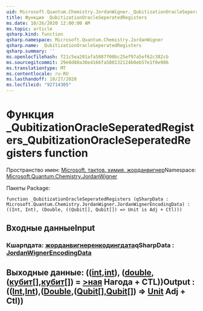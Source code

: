 ```yaml
---
uid: Microsoft.Quantum.Chemistry.JordanWigner._QubitizationOracleSeperatedRegisters
title: Функция _QubitizationOracleSeperatedRegisters
ms.date: 10/26/2020 12:00:00 AM
ms.topic: article
qsharp.kind: function
qsharp.namespace: Microsoft.Quantum.Chemistry.JordanWigner
qsharp.name: _QubitizationOracleSeperatedRegisters
qsharp.summary: ''
ms.openlocfilehash: f21c5ea201afa5087f00bc25ef97a5ef62c382cb
ms.sourcegitcommit: 29e0d88a30e4166fa580132124b0eb57e1f0e986
ms.translationtype: MT
ms.contentlocale: ru-RU
ms.lasthandoff: 10/27/2020
ms.locfileid: "92714305"
---
```

# <a name="_qubitizationoracleseperatedregisters-function"></a><span data-ttu-id="a42b4-102">Функция _QubitizationOracleSeperatedRegisters</span><span class="sxs-lookup"><span data-stu-id="a42b4-102">_QubitizationOracleSeperatedRegisters function</span></span>

<span data-ttu-id="a42b4-103">Пространство имен: [Microsoft. тактов. химия. жорданвигнер](xref:Microsoft.Quantum.Chemistry.JordanWigner)</span><span class="sxs-lookup"><span data-stu-id="a42b4-103">Namespace: [Microsoft.Quantum.Chemistry.JordanWigner](xref:Microsoft.Quantum.Chemistry.JordanWigner)</span></span>

<span data-ttu-id="a42b4-104">Пакеты [](https://nuget.org/packages/)</span><span class="sxs-lookup"><span data-stu-id="a42b4-104">Package: [](https://nuget.org/packages/)</span></span>




```qsharp
function _QubitizationOracleSeperatedRegisters (qSharpData : Microsoft.Quantum.Chemistry.JordanWigner.JordanWignerEncodingData) : ((Int, Int), (Double, ((Qubit[], Qubit[]) => Unit is Adj + Ctl)))
```


## <a name="input"></a><span data-ttu-id="a42b4-105">Входные данные</span><span class="sxs-lookup"><span data-stu-id="a42b4-105">Input</span></span>

### <a name="qsharpdata--jordanwignerencodingdata"></a><span data-ttu-id="a42b4-106">Кшарпдата: [жорданвигнеренкодингдата](xref:Microsoft.Quantum.Chemistry.JordanWigner.JordanWignerEncodingData)</span><span class="sxs-lookup"><span data-stu-id="a42b4-106">qSharpData : [JordanWignerEncodingData](xref:Microsoft.Quantum.Chemistry.JordanWigner.JordanWignerEncodingData)</span></span>





## <a name="output--intintdoublequbitqubit--unit-adj--ctl"></a><span data-ttu-id="a42b4-107">Выходные данные: (([int](xref:microsoft.quantum.lang-ref.int),[int](xref:microsoft.quantum.lang-ref.int)), ([double](xref:microsoft.quantum.lang-ref.double), ([кубит](xref:microsoft.quantum.lang-ref.qubit)[],[кубит](xref:microsoft.quantum.lang-ref.qubit)[]) = [>ная](xref:microsoft.quantum.lang-ref.unit) Нагода + CTL))</span><span class="sxs-lookup"><span data-stu-id="a42b4-107">Output : (([Int](xref:microsoft.quantum.lang-ref.int),[Int](xref:microsoft.quantum.lang-ref.int)),([Double](xref:microsoft.quantum.lang-ref.double),([Qubit](xref:microsoft.quantum.lang-ref.qubit)[],[Qubit](xref:microsoft.quantum.lang-ref.qubit)[]) => [Unit](xref:microsoft.quantum.lang-ref.unit) Adj + Ctl))</span></span>

